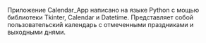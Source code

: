 Приложение Calendar_App написано на языке Python c мощью библиотеки Tkinter, Calendar и Datetime.
Представляет собой пользовательский календарь с отмеченными праздниками и выходными днями.